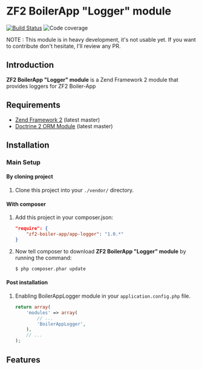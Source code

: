ZF2 BoilerApp "Logger" module
=====================

[![Build Status](https://travis-ci.org/zf2-boiler-app/app-logger.png?branch=master)](https://travis-ci.org/zf2-boiler-app/app-logger)
![Code coverage](https://raw.github.com/zf2-boiler-app/app-test/master/ressources/100%25-code-coverage.png "100% code coverage")

NOTE : This module is in heavy development, it's not usable yet.
If you want to contribute don't hesitate, I'll review any PR.

Introduction
------------

__ZF2 BoilerApp "Logger" module__ is a Zend Framework 2 module that provides loggers for ZF2 Boiler-App

Requirements
------------

* [Zend Framework 2](https://github.com/zendframework/zf2) (latest master)
* [Doctrine 2 ORM Module](https://github.com/doctrine/DoctrineORMModule) (latest master)

Installation
------------

### Main Setup

#### By cloning project

1. Clone this project into your `./vendor/` directory.

#### With composer

1. Add this project in your composer.json:

    ```json
    "require": {
        "zf2-boiler-app/app-logger": "1.0.*"
    }
    ```

2. Now tell composer to download __ZF2 BoilerApp "Logger" module__ by running the command:

    ```bash
    $ php composer.phar update
    ```

#### Post installation

1. Enabling BoilerAppLogger module in your `application.config.php` file.

    ```php
    return array(
        'modules' => array(
            // ...
            'BoilerAppLogger',
        ),
        // ...
    );
    ```

## Features